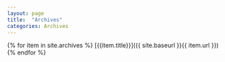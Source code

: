 ```yaml
---
layout: page
title:  "Archives"
categories: Archives 
---
```


{% for item in site.archives %}
  [{{item.title}}]({{ site.baseurl }}{{ item.url }})
{% endfor %}
